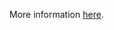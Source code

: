 More information [here](https://docs.paloaltonetworks.com/content/techdocs/en_US/prisma/prisma-cloud/prisma-cloud-code-security-policy-reference/kubernetes-policies/kubernetes-policy-index/ensure-default-service-accounts-are-not-actively-used.html).
